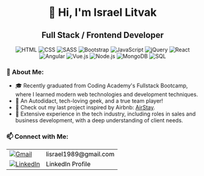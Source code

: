 
<h1 align="center">👋 Hi, I'm Israel Litvak </h1>
<h2 align="center">Full Stack / Frontend Developer</h2>
<p align="center">
  <img src="https://img.icons8.com/color/48/000000/html-5.png" alt="HTML"/>
  <img src="https://img.icons8.com/color/48/000000/css3.png" alt="CSS"/>
  <img src="https://img.icons8.com/color/48/000000/sass.png" alt="SASS"/>
    <img src= "https://img.icons8.com/color/48/000000/bootstrap.png" alt="Bootstrap"/>
  

  <img src="https://img.icons8.com/color/48/000000/javascript.png" alt="JavaScript"/>
  <img src="https://img.icons8.com/ios-filled/50/4a90e2/jquery.png" alt="jQuery"/>
  <img src="https://img.icons8.com/plasticine/48/000000/react.png" alt="React"/>
  <img src="https://img.icons8.com/color/48/000000/angularjs.png" alt="Angular"/>
  <img src="https://img.icons8.com/color/48/000000/vue-js.png" alt="Vue.js"/>
  <img src="https://img.icons8.com/color/48/000000/nodejs.png" alt="Node.js"/>
<!--   <img src="https://img.icons8.com/officel/48/000000/php-logo.png" alt="PHP"/> -->
  <img src="https://img.icons8.com/color/48/000000/mongodb.png" alt="MongoDB"/>
  <img src="https://img.icons8.com/color/48/000000/sql.png" alt="SQL"/>
</p>
<h3>🌟 About Me:</h3>
<ul>
  <li>🎓 Recently graduated from Coding Academy's Fullstack Bootcamp, where I learned modern web technologies and development techniques.</li>
  <li>🧲 An Autodidact, tech-loving geek, and a true team player! </li>
<!--   <li>🌐 Developed over 10 projects and websites, providing additional marketing support to enhance client engagement and success beyond just website construction.</li> -->
  <li>🔗 Check out my last project inspired by Airbnb: <a href="https://airstay-kybr.onrender.com/">AirStay</a>.</li> 
  <li>💼 Extensive experience in the tech industry, including roles in sales and business development, with a deep understanding of client needs.</li>
  
</ul>
<!-- <h3>🔍 Portfolio Highlights:</h3> -->
<!-- <ul>
  <li><a href="https://oshi.com/">Oshi</a></li>
  <li><a href="https://naale-elite-academy.com/">NAALE Academy</a></li>
  <li><a href="https://vegan-fest.co.il/">Vegan Fest</a></li>
  <li><a href="https://mosenson.org/">Mosenson</a></li>
  <li><a href="https://anieres.org/">Anieres</a></li>
</ul> -->
<h3>📫 Connect with Me:</h3>

<table >
  <tr>
    <td><a href="mailto:lisrael1989@gmail.com"><img src="https://img.icons8.com/color/48/000000/gmail.png" alt="Gmail" style="vertical-align: middle;" /></a></td>
    <td><a href="mailto:lisrael1989@gmail.com" style="vertical-align: middle; text-decoration: none; color: black;">lisrael1989@gmail.com</a></td>
  </tr>
  <tr>
    <td><a href="https://www.linkedin.com/in/israel-litvak-28baa682/"><img src="https://img.icons8.com/fluent/48/000000/linkedin.png" alt="LinkedIn" style="vertical-align: middle;" /></a></td>
    <td><a href="https://www.linkedin.com/in/israel-litvak-28baa682/" style="vertical-align: middle; text-decoration: none; color: black;">LinkedIn Profile</a></td>
  </tr>
</table>
  

<!--  
<img src="https://github-readme-stats.vercel.app/api/top-langs?username=Lisrael1989&show_icons=true&locale=en&layout=compact" alt="Israel litvak" /> -->

